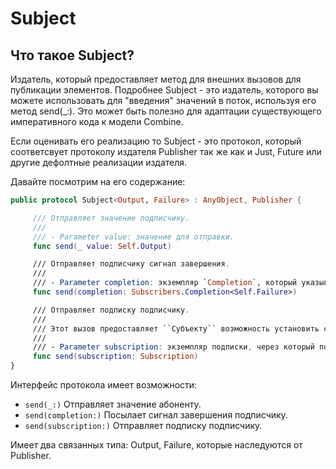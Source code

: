 # Subject

## Что такое Subject?
Издатель, который предоставляет метод для внешних вызовов для публикации элементов. Подробнее Subject - это издатель, которого вы можете использовать для "введения" значений в поток, используя его метод send(_:). Это может быть полезно для адаптации существующего императивного кода к модели Combine. 

Если оценивать его реализацию то Subject - это протокол, который соответсвует протоколу издателя Publisher так же как и Just, Future или другие дефолтные реализации издателя.

Давайте посмотрим на его содержание:
```swift
public protocol Subject<Output, Failure> : AnyObject, Publisher {

     /// Отправляет значение подписчику.
     ///
     /// - Parameter value: значение для отправки.
     func send(_ value: Self.Output)

     /// Отправляет подписчику сигнал завершения.
     ///
     /// - Parameter completion: экземпляр `Completion`, который указывает, завершилась ли публикация нормально или произошла ошибка.
     func send(completion: Subscribers.Completion<Self.Failure>)

     /// Отправляет подписку подписчику.
     ///
     /// Этот вызов предоставляет ``Субъекту`` возможность установить спрос на любые новые восходящие подписки.
     ///
     /// - Parameter subscription: экземпляр подписки, через который подписчик может запрашивать элементы.
     func send(subscription: Subscription)
}
```
Интерфейс протокола имеет возможности:
- `send(_:)` Отправляет значение абоненту.
- `send(completion:)` Посылает сигнал завершения подписчику.
- `send(subscription:)` Отправляет подписку подписчику.

Имеет два связанных типа: Output, Failure, которые наследуются от Publisher.
